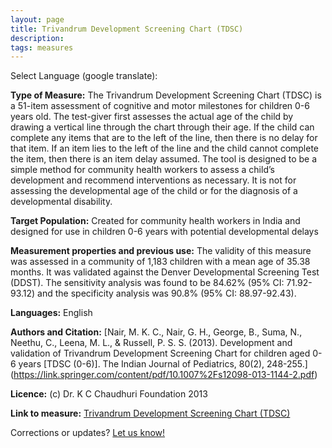 ```yaml
---
layout: page
title: Trivandrum Development Screening Chart (TDSC)
description:
tags: measures
---
```


Select Language (google translate):  

<div id="google_translate_element"></div><script type="text/javascript">
function googleTranslateElementInit() {
  new google.translate.TranslateElement({pageLanguage: 'en', layout: google.translate.TranslateElement.InlineLayout.SIMPLE, gaTrack: true, gaId: 'UA-64320648-1'}, 'google_translate_element');
}
</script><script type="text/javascript" src="//translate.google.com/translate_a/element.js?cb=googleTranslateElementInit"></script>  

 

**Type of Measure:** The Trivandrum Development Screening Chart (TDSC) is a 51-item assessment of cognitive and motor milestones for children 0-6 years old. The test-giver first assesses the actual age of the child by drawing a vertical line through the chart through their age. If the child can complete any items that are to the left of the line, then there is no delay for that item. If an item lies to the left of the line and the child cannot complete the item, then there is an item delay assumed. The tool is designed to be a simple method for community health workers to assess a child’s development and recommend interventions as necessary. It is not for assessing the developmental age of the child or for the diagnosis of a developmental disability.

**Target Population:** Created for community health workers in India and designed for use in children 0-6 years with potential developmental delays

**Measurement properties and previous use:** The validity of this measure was assessed in a community of 1,183 children with a mean age of 35.38 months. It was validated against the Denver Developmental Screening Test (DDST). The sensitivity analysis was found to be 84.62% (95% CI: 71.92-93.12) and the specificity analysis was 90.8% (95% CI: 88.97-92.43). 

**Languages:** English

**Authors and Citation:** [Nair, M. K. C., Nair, G. H., George, B., Suma, N., Neethu, C., Leena, M. L., & Russell, P. S. S. (2013). Development and validation of Trivandrum Development Screening Chart for children aged 0-6 years [TDSC (0-6)]. The Indian Journal of Pediatrics, 80(2), 248-255.] (https://link.springer.com/content/pdf/10.1007%2Fs12098-013-1144-2.pdf)

**Licence:** (c) Dr. K C Chaudhuri Foundation 2013

**Link to measure:** [Trivandrum Development Screening Chart (TDSC)](https://link.springer.com/content/pdf/10.1007%2Fs12098-013-1144-2.pdf)


Corrections or updates? [Let us know!](http://disabilitymeasures.org/contact)
